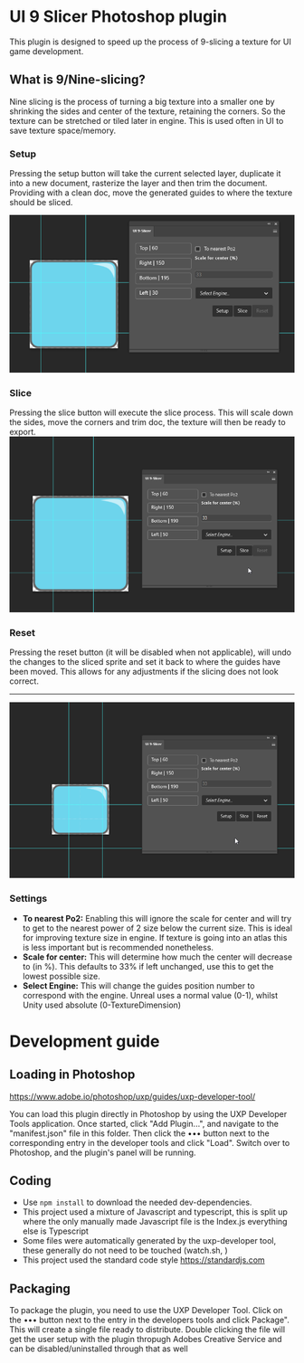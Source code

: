 # UI 9 Slicer Photoshop plugin

This plugin is designed to speed up the process of 9-slicing a texture for UI game development. 

## What is 9/Nine-slicing?

Nine slicing is the process of turning a big texture into a smaller one by shrinking the sides and center of the texture, retaining the corners.
So the texture can be stretched or tiled later in engine. This is used often in UI to save texture space/memory.

### Setup

Pressing the setup button will take the current selected layer, duplicate it into a new document, rasterize the layer and then trim the document.
Providing with a clean doc, move the generated guides to where the texture should be sliced. 

![img.png](imgs/img.png)

### Slice 
Pressing the slice button will execute the slice process. This will scale down the sides, move the corners and trim doc, the texture will then be ready to export.
![img.png](imgs/9SliceExecute.gif)

### Reset
Pressing the reset button (it will be disabled when not applicable), will undo the changes to the sliced sprite and set it back to where the guides have been moved.
This allows for any adjustments if the slicing does not look correct.

---
![img.png](imgs/9SliceReset.gif)

### Settings


- **To nearest Po2:** Enabling this will ignore the scale for center and will try to get to the nearest power of 2 size below the current size. This is ideal for improving texture size in engine. If texture is going into an atlas this is less important but is recommended nonetheless.
- **Scale for center:** This will determine how much the center will decrease to (in %). This defaults to 33% if left unchanged, use this to get the lowest possible size.
- **Select Engine:** This will change the guides position number to correspond with the engine. Unreal uses a normal value (0-1), whilst Unity used absolute (0-TextureDimension)


# Development guide
## Loading in Photoshop
https://www.adobe.io/photoshop/uxp/guides/uxp-developer-tool/

You can load this plugin directly in Photoshop by using the UXP Developer Tools application. Once started, click "Add Plugin...", and navigate to the "manifest.json" file in this folder. Then click the ••• button next to the corresponding entry in the developer tools and click "Load". Switch over to Photoshop, and the plugin's panel will be running.

## Coding
- Use `npm install` to download the needed dev-dependencies. 
- This project used a mixture of Javascript and typescript, this is split up where the only manually made Javascript file is the Index.js everything else is Typescript
- Some files were automatically generated by the uxp-developer tool, these generally do not need to be touched (watch.sh, )
- This project used the standard code style https://standardjs.com

## Packaging
To package the plugin, you need to use the UXP Developer Tool. Click on the ••• button next to the entry in the developers tools and click Package". This will create a single file ready to distribute. Double clicking the file will get the user setup with the plugin thropugh Adobes Creative Service and can be disabled/uninstalled through that as well
